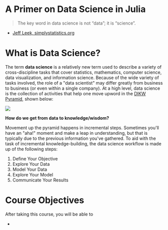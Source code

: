 # A Primer on Data Science in Julia

> The key word in data science is not “data”; it is “science”.

- [Jeff Leek, simplystatistics.org](https://simplystatistics.org/2013/12/12/the-key-word-in-data-science-is-not-data-it-is-science/)

# What is Data Science?

The term **data science** is a relatively new term used to describe a variety of cross-discipline tasks that cover statistics, mathematics, computer science, data visualization, and information science.  Because of the wide variety of tasks involved, the role of a "data scientist" may differ greatly from business to business (or even within a single company).  At a high level, data science is the collection of activities that help one move upword in the [DIKW Pyramid](https://en.wikipedia.org/wiki/DIKW_pyramid), shown below:

![](https://upload.wikimedia.org/wikipedia/commons/thumb/0/06/DIKW_Pyramid.svg/494px-DIKW_Pyramid.svg.png)

**How do we get from data to knowledge/wisdom?**

Movement up the pyramid happens in incremental steps.  Sometimes you'll have an "aha!" moment and make a leap in understanding, but that is typically due to the previous information you've gathered.  To aid with the task of incremental knowledge-building, the data science workflow is made up of the following steps:

1. Define Your Objective
2. Explore Your Data
3. Model Your Data
4. Explore Your Model
5. Communicate Your Results

# Course Objectives

After taking this course, you will be able to

- 
